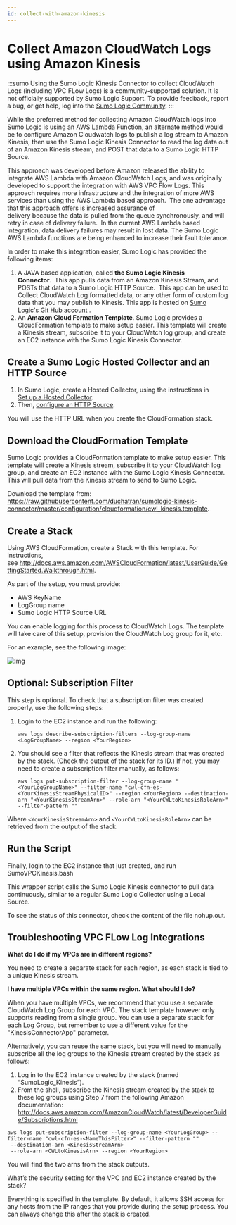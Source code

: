 ```yaml
---
id: collect-with-amazon-kinesis
---
```


<!-- This was marked as PRIVATE - not in SIDEBARS -->
# Collect Amazon CloudWatch Logs using Amazon Kinesis

:::sumo
Using the Sumo Logic Kinesis Connector to collect CloudWatch Logs (including VPC FLow Logs) is a community-supported solution. It is not officially supported by Sumo Logic Support. To provide feedback, report a bug, or get help, log into the [Sumo Logic Community](https://community.sumologic.com/s/topic/0TOE0000000g8L6OAI/Apps).
:::

While the preferred method for collecting Amazon CloudWatch logs into Sumo Logic is using an AWS Lambda Function, an alternate method would be to configure Amazon Cloudwatch logs to publish a log stream to Amazon Kinesis, then use the Sumo Logic Kinesis Connector to read the log data out of an Amazon Kinesis stream, and POST that data to a Sumo Logic HTTP Source.  

This approach was developed before Amazon released the ability to integrate AWS Lambda with Amazon CloudWatch Logs, and was originally developed to support the integration with AWS VPC Flow Logs. This approach requires more infrastructure and the integration of more AWS services than using the AWS Lambda based approach.  The one advantage that this approach offers is increased assurance of delivery because the data is pulled from the queue synchronously, and will retry in case of delivery failure.  In the current AWS Lambda based integration, data delivery failures may result in lost data. The Sumo Logic AWS Lambda functions are being enhanced to increase their fault tolerance.

In order to make this integration easier, Sumo Logic has provided the following items:

1. A JAVA based application, called **the Sumo Logic Kinesis Connector**.  This app pulls data from an Amazon Kinesis Stream, and POSTs that data to a Sumo Logic HTTP Source.  This app can be used to Collect CloudWatch Log formatted data, or any other form of custom log data that you may publish to Kinesis.   This app is hosted on [Sumo Logic's Git Hub account](https://github.com/SumoLogic/sumologic-kinesis-connector) .
1. An **Amazon Cloud Formation Template**.   Sumo Logic provides a CloudFormation template to make setup easier. This template will create a Kinesis stream, subscribe it to your CloudWatch log group, and create an EC2 instance with the Sumo Logic Kinesis Connector.

## Create a Sumo Logic Hosted Collector and an HTTP Source

1. In Sumo Logic, create a Hosted Collector, using the instructions in [Set up a Hosted Collector](../../configure-hosted-collector.md). 
1. Then, [configure an HTTP Source](/docs/send-data/sources/hosted-collectors/http-logs-metrics-source).

You will use the HTTP URL when you create the CloudFormation stack.

## Download the CloudFormation Template

Sumo Logic provides a CloudFormation template to make setup easier. This template will create a Kinesis stream, subscribe it to your CloudWatch log group, and create an EC2 instance with the Sumo Logic Kinesis Connector. This will pull data from the Kinesis stream to send to Sumo Logic.

Download the template from: https://raw.githubusercontent.com/duchatran/sumologic-kinesis-connector/master/configuration/cloudformation/cwl_kinesis.template.

## Create a Stack

Using AWS CloudFormation, create a Stack with this template. For instructions, see http://docs.aws.amazon.com/AWSCloudFormation/latest/UserGuide/GettingStarted.Walkthrough.html.

As part of the setup, you must provide:

 * AWS KeyName
 * LogGroup name
 * Sumo Logic HTTP Source URL

You can enable logging for this process to CloudWatch Logs. The template will take care of this setup, provision the CloudWatch Log group for it, etc.

For an example, see the following image:

![img](/img/send-data/SumoKinesisCloudFormation.png)

## Optional: Subscription Filter

This step is optional. To check that a subscription filter was created properly, use the following steps:

1. Login to the EC2 instance and run the following:

    ```
    aws logs describe-subscription-filters --log-group-name <LogGroupName> --region <YourRegion>
    ```

2. You should see a filter that reflects the Kinesis stream that was created by the stack. (Check the output of the stack for its ID.) If not, you may need to create a subscription filter manually, as follows:

    ```
    aws logs put-subscription-filter --log-group-name "<YourLogGroupName>" --filter-name "cwl-cfn-es-<YourKinesisStreamPhysicalID>" --region <YourRegion> --destination-arn "<YourKinesisStreamArn>" --role-arn "<YourCWLtoKinesisRoleArn>" --filter-pattern ""
    ```

Where `<YourKinesisStreamArn>` and `<YourCWLtoKinesisRoleArn>` can be retrieved from the output of the stack.

## Run the Script

Finally, login to the EC2 instance that just created, and run SumoVPCKinesis.bash

This wrapper script calls the Sumo Logic Kinesis connector to pull data continuously, similar to a regular Sumo Logic Collector using a Local Source.

To see the status of this connector, check the content of the file nohup.out.

## Troubleshooting VPC FLow Log Integrations

**What do I do if my VPCs are in different regions?**

You need to create a separate stack for each region, as each stack is tied to a unique Kinesis stream.

**I have multiple VPCs within the same region. What should I do?**

When you have multiple VPCs, we recommend that you use a separate CloudWatch Log Group for each VPC. The stack template however only supports reading from a single group. You can use a separate stack for each Log Group, but remember to use a different value for the "KinesisConnectorApp" parameter.

Alternatively, you can reuse the same stack, but you will need to manually subscribe all the log groups to the Kinesis stream created by the stack as follows:

1. Log in to the EC2 instance created by the stack (named “SumoLogic_Kinesis”).
1. From the shell, subscribe the Kinesis stream created by the stack to these log groups using Step 7 from the following Amazon documentation: http://docs.aws.amazon.com/AmazonCloudWatch/latest/DeveloperGuide/Subscriptions.html
 
```
aws logs put-subscription-filter --log-group-name <YourLogGroup> --filter-name "cwl-cfn-es-<NameThisFilter>" --filter-pattern ""
 --destination-arn <KinesisStreamArn>
 --role-arn <CWLtoKinesisArn> --region <YourRegion>
```

You will find the two arns from the stack outputs.

What’s the security setting for the VPC and EC2 instance created by the stack?

Everything is specified in the template. By default, it allows SSH access for any hosts from the IP ranges that you provide during the setup process. You can always change this after the stack is created.

